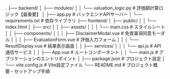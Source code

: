 .
├── backend/
│   ├── modules/
│   │   └── valuation_logic.py  # 評価額計算ロジック【最重要】
│   ├── app.py                  # バックエンドAPIサーバー
│   └── requirements.txt        # 依存ライブラリ
├── frontend/
│   ├── public/
│   │   └── index.html
│   ├── src/
│   │   ├── assets/
│   │   │   └── main.css        # スタイルシート
│   │   ├── components/
│   │   │   ├── DisclaimerModal.vue # 免責事項同意モーダル
│   │   │   ├── EvaluationForm.vue  # 評価入力フォーム
│   │   │   └── ResultDisplay.vue   # 結果表示画面
│   │   ├── services/
│   │   │   └── api.js          # API通信サービス
│   │   ├── App.vue             # ルートコンポーネント
│   │   └── main.js             # アプリケーションのエントリポイント
│   ├── package.json          # プロジェクト設定
│   └── vite.config.js        # Vite設定ファイル
└── README.md                     # プロジェクト概要・セットアップ手順
